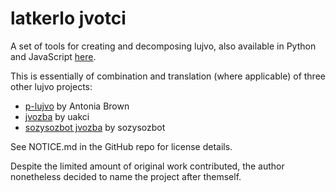 # latkerlo jvotci

A set of tools for creating and decomposing lujvo, also available in Python and JavaScript [here](https://github.com/latkerlo/latkerlo-jvotci).

This is essentially of combination and translation (where applicable) of three 
other lujvo projects:

- [p-lujvo](https://codeberg.org/tb148/p-lujvo) by Antonia Brown
- [jvozba](https://github.com/uakci/jvozba/tree/v3) by uakci
- [sozysozbot jvozba](https://github.com/sozysozbot/sozysozbot_jvozba) by sozysozbot

See NOTICE.md in the GitHub repo for license details.

Despite the limited amount of original work contributed, the author nonetheless 
decided to name the project after themself.
